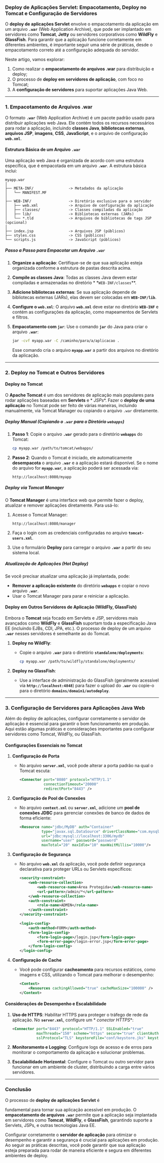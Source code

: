 ### Deploy de Aplicações Servlet: Empacotamento, Deploy no Tomcat e Configuração de Servidores

O **deploy de aplicações Servlet** envolve o empacotamento da aplicação em um arquivo **`.war`** (Web Application
Archive), que pode ser implantado em servidores como **Tomcat**, **Jetty** ou servidores corporativos como **WildFly** e
**GlassFish**. Para garantir que a aplicação funcione corretamente em diferentes ambientes, é importante seguir uma
série de práticas, desde o empacotamento correto até a configuração adequada do servidor.

Neste artigo, vamos explorar:

1. Como realizar o **empacotamento de arquivos .war** para distribuição e deploy;
2. O processo de **deploy em servidores de aplicação**, com foco no Tomcat;
3. A **configuração de servidores** para suportar aplicações Java Web.

---

### 1. Empacotamento de Arquivos .war

O formato **`.war`** (Web Application Archive) é um pacote padrão usado para distribuir aplicações web Java. Ele contém
todos os recursos necessários para rodar a aplicação, incluindo **classes Java**, **bibliotecas externas**, **arquivos
JSP**, **imagens**, **CSS**, **JavaScript**, e o arquivo de configuração **`web.xml`**.

#### Estrutura Básica de um Arquivo `.war`

Uma aplicação web Java é organizada de acordo com uma estrutura específica, que é empacotada em um arquivo **`.war`**. A
estrutura básica inclui:

```
myapp.war
│
├── META-INF/                -> Metadados da aplicação
│   └── MANIFEST.MF
│
├── WEB-INF/                 -> Diretório exclusivo para o servidor
│   ├── web.xml              -> Arquivo de configuração da aplicação
│   ├── classes/             -> Classes compiladas da aplicação
│   ├── lib/                 -> Bibliotecas externas (JARs)
│   └── *.tld                -> Arquivos de bibliotecas de tags JSP (opcional)
│
├── index.jsp                -> Arquivos JSP (públicos)
├── styles.css               -> CSS (públicos)
└── scripts.js               -> JavaScript (públicos)
```

##### Passo a Passo para Empacotar um Arquivo `.war`

1. **Organize a aplicação**: Certifique-se de que sua aplicação esteja organizada conforme a estrutura de pastas
   descrita acima.
2. **Compile as classes Java**: Todas as classes Java devem estar compiladas e armazenadas no diretório *
   *`WEB-INF/classes`**.
3. **Adicione bibliotecas externas**: Se sua aplicação depende de bibliotecas externas (JARs), elas devem ser colocadas
   em **`WEB-INF/lib`**.
4. **Configure o `web.xml`**: O arquivo **`web.xml`** deve estar no diretório **`WEB-INF`** e contém as configurações da
   aplicação, como mapeamentos de Servlets e filtros.
5. **Empacotamento com `jar`**: Use o comando **`jar`** do Java para criar o arquivo **`.war`**:
   ```bash
   jar -cvf myapp.war -C /caminho/para/a/aplicacao .
   ```

   Esse comando cria o arquivo **`myapp.war`** a partir dos arquivos no diretório da aplicação.

---

### 2. Deploy no Tomcat e Outros Servidores

#### Deploy no Tomcat

O **Apache Tomcat** é um dos servidores de aplicação mais populares para rodar aplicações baseadas em **Servlets** e *
*JSPs**. Fazer o **deploy de uma aplicação** no Tomcat pode ser feito de várias maneiras, incluindo manualmente, via
Tomcat Manager ou copiando o arquivo `.war` diretamente.

##### Deploy Manual (Copiando o `.war` para o Diretório `webapps`)

1. **Passo 1**: Copie o arquivo **`.war`** gerado para o diretório **`webapps`** do Tomcat:
   ```bash
   cp myapp.war /path/to/tomcat/webapps/
   ```

2. **Passo 2**: Quando o Tomcat é iniciado, ele automaticamente **desempacota** o arquivo **`.war`** e a aplicação
   estará disponível. Se o nome do arquivo for **`myapp.war`**, a aplicação poderá ser acessada via:
   ```
   http://localhost:8080/myapp
   ```

##### Deploy via Tomcat Manager

O **Tomcat Manager** é uma interface web que permite fazer o deploy, atualizar e remover aplicações diretamente. Para
usá-lo:

1. Acesse o Tomcat Manager:
   ```
   http://localhost:8080/manager
   ```

2. Faça o login com as credenciais configuradas no arquivo **`tomcat-users.xml`**.

3. Use o formulário **Deploy** para carregar o arquivo **`.war`** a partir do seu sistema local.

##### Atualização de Aplicações (Hot Deploy)

Se você precisar atualizar uma aplicação já implantada, pode:

- **Remover a aplicação existente** do diretório **`webapps`** e copiar o novo arquivo **`.war`**.
- Usar o Tomcat Manager para parar e reiniciar a aplicação.

#### Deploy em Outros Servidores de Aplicação (WildFly, GlassFish)

Embora o **Tomcat** seja focado em Servlets e JSP, servidores mais avançados como **WildFly** e **GlassFish** suportam
toda a especificação Java EE (incluindo EJBs, CDI, JPA, etc.). O processo de deploy de um arquivo **`.war`** nesses
servidores é semelhante ao do Tomcat.

1. **Deploy no WildFly**:
    - Copie o arquivo **`.war`** para o diretório **`standalone/deployments`**:
      ```bash
      cp myapp.war /path/to/wildfly/standalone/deployments/
      ```

2. **Deploy no GlassFish**:
    - Use a interface de administração do GlassFish (geralmente acessível via **`http://localhost:4848`**) para fazer o
      upload do **`.war`** ou copie-o para o diretório **`domains/domain1/autodeploy`**.

---

### 3. Configuração de Servidores para Aplicações Java Web

Além do deploy de aplicações, configurar corretamente o servidor de aplicação é essencial para garantir o bom
funcionamento em produção. Aqui estão algumas práticas e considerações importantes para configurar servidores como
Tomcat, WildFly, ou GlassFish.

#### Configurações Essenciais no Tomcat

1. **Configuração de Porta**
    - No arquivo **`server.xml`**, você pode alterar a porta padrão na qual o Tomcat escuta:
      ```xml
      <Connector port="8080" protocol="HTTP/1.1"
                 connectionTimeout="20000"
                 redirectPort="8443" />
      ```

2. **Configuração de Pool de Conexões**
    - No arquivo **`context.xml`** ou **`server.xml`**, adicione um **pool de conexões JDBC** para gerenciar conexões de
      banco de dados de forma eficiente:
      ```xml
      <Resource name="jdbc/MyDB" auth="Container"
                type="javax.sql.DataSource" driverClassName="com.mysql.cj.jdbc.Driver"
                url="jdbc:mysql://localhost:3306/mydb"
                username="user" password="password"
                maxTotal="20" maxIdle="10" maxWaitMillis="10000"/>
      ```

3. **Configuração de Segurança**
    - No arquivo **`web.xml`** da aplicação, você pode definir segurança declarativa para proteger URLs ou Servlets
      específicos:
      ```xml
      <security-constraint>
          <web-resource-collection>
              <web-resource-name>Área Protegida</web-resource-name>
              <url-pattern>/admin/*</url-pattern>
          </web-resource-collection>
          <auth-constraint>
              <role-name>ADMIN</role-name>
          </auth-constraint>
      </security-constraint>
 
      <login-config>
          <auth-method>FORM</auth-method>
          <form-login-config>
              <form-login-page>/login.jsp</form-login-page>
              <form-error-page>/login-error.jsp</form-error-page>
          </form-login-config>
      </login-config>
      ```

4. **Configuração de Cache**
    - Você pode configurar **cacheamento** para recursos estáticos, como imagens e CSS, utilizando o Tomcat para
      melhorar o desempenho:
      ```xml
      <Context>
          <Resources cachingAllowed="true" cacheMaxSize="100000" />
      </Context>
      ```

#### Considerações de Desempenho e Escalabilidade

1. **Uso de HTTPS**: Habilitar HTTPS para proteger o tráfego de rede da aplicação. No **`server.xml`**, configure um *
   *conector HTTPS**:
   ```xml
   <Connector port="8443" protocol="HTTP/1.1" SSLEnabled="true"
              maxThreads="150" scheme="https" secure="true" clientAuth="false"
              sslProtocol="TLS" keystoreFile="conf/keystore.jks" keystorePass="changeit"/>
   ```

2. **Monitoramento e Logging**: Configure logs de acesso e de erros para monitorar o comportamento da aplicação e
   solucionar problemas.

3. **Escalabilidade Horizontal**: Configure o Tomcat ou outro servidor para funcionar em um ambiente de cluster,
   distribuindo a carga entre vários servidores.

---

### Conclusão

O processo de **deploy de aplicações Servlet** é

fundamental para tornar sua aplicação acessível em produção. O **empacotamento de arquivos `.war`** permite que a
aplicação seja implantada em servidores como **Tomcat**, **WildFly**, e **GlassFish**, garantindo suporte a Servlets,
JSPs, e outras tecnologias Java EE.

Configurar corretamente o **servidor de aplicação** para otimizar o desempenho e garantir a segurança é crucial para
aplicações em produção. Ao seguir as práticas descritas, você pode garantir que sua aplicação esteja preparada para
rodar de maneira eficiente e segura em diferentes ambientes de deploy.